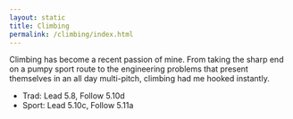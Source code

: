 ```yaml
---
layout: static
title: Climbing
permalink: /climbing/index.html
---
```


Climbing has become a recent passion of mine. From taking the sharp end on a pumpy sport route to the engineering problems that present themselves in an all day multi-pitch, climbing had me hooked instantly.

* Trad: Lead 5.8, Follow 5.10d
* Sport: Lead 5.10c, Follow 5.11a
